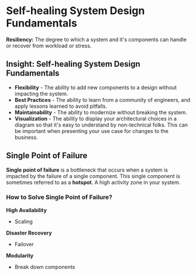 # Self-healing System Design Fundamentals

**Resiliency:** The degree to which a system and it's components can handle or recover from workload or stress.

## Insight: Self-healing System Design Fundamentals

* **Flexibility** - The ability to add new components to a design without impacting the system.
* **Best Practices** - The ability to learn from a community of engineers, and apply lessons learned to avoid pitfalls.
* **Maintainability** - The ability to modernize without breaking the system.
* **Visualization** - The ability to display your architectural choices in a diagram so that it's easy to understand by non-technical folks. This can be important when presenting your use case for changes to the business.

## Single Point of Failure

**Single point of failure** is a bottleneck that occurs when a system is impacted by the failure of a single component. This single component is sometimes referred to as a **hotspot**. A high activity zone in your system.

### How to Solve Single Point of Failure?

**High Availability**
* Scaling

**Disaster Recovery**
* Failover

**Modularity**
* Break down components
